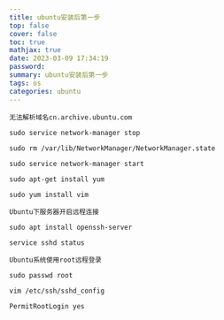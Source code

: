 ```yaml
---
title: ubuntu安装后第一步
top: false
cover: false
toc: true
mathjax: true
date: 2023-03-09 17:34:19
password:
summary: ubuntu安装后第一步
tags: os
categories: ubuntu
---
```





`无法解析域名cn.archive.ubuntu.com`

```
sudo service network-manager stop
```

```
sudo rm /var/lib/NetworkManager/NetworkManager.state
```

```
sudo service network-manager start
```

```
sudo apt-get install yum
```

```
sudo yum install vim
```

`Ubuntu下服务器开启远程连接`

```
sudo apt install openssh-server
```

```
service sshd status
```

`Ubuntu系统使用root远程登录`

```
sudo passwd root
```


`vim /etc/ssh/sshd_config`
```
PermitRootLogin yes
```


